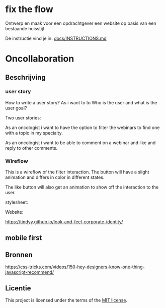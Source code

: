 # fix the flow

Ontwerp en maak voor een opdrachtgever een website op basis van een bestaande huisstijl

De instructie vind je in: [docs/INSTRUCTIONS.md](https://github.com/fdnd-task/look-and-feel-corporate-identity/blob/main/docs/INSTRUCTIONS.md)


# Oncollaboration
<!-- Geef je project een titel en schrijf in één zin wat het is -->

## Beschrijving

<!-- Voeg een mooie poster visual toe 📸 -->

### user story

How to write a user story? As <user> i want to <functionality> to <goal> 
Who is the user and what is the user goal? 

Two user stories:

As an oncologist i want to have the option to filter the webinars to find one with a topic in my specialty. 

As an oncologist i want to be able to comment on a webinar and like and reply to other comments.

### Wireflow
This is a wireflow of the filter interaction. The button will have a slight animation and differs in color in different states. 


The like button will also get an animation to show off the interaction to the user.




<!-- Voeg een link toe naar Github Pages 🌐-->
stylesheet:


Website:

https://tindyy.github.io/look-and-feel-corporate-identity/





## mobile first




## Bronnen
https://css-tricks.com/videos/150-hey-designers-know-one-thing-javascript-recommend/

## Licentie

This project is licensed under the terms of the [MIT license](./LICENSE).
